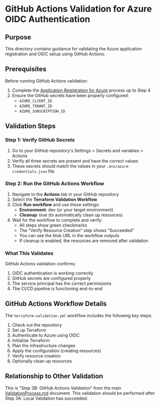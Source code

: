 # GitHub Actions Validation for Azure OIDC Authentication

## Purpose

This directory contains guidance for validating the Azure application registration and OIDC setup using GitHub Actions.

## Prerequisites

Before running GitHub Actions validation:

1. Complete the [Application Registration for Azure](../../../OneTimeActivities/RegisterApplicationInAzureAndOIDC/README.md) process up to Step 4
2. Ensure the GitHub secrets have been properly configured:
   - `AZURE_CLIENT_ID`
   - `AZURE_TENANT_ID`
   - `AZURE_SUBSCRIPTION_ID`

## Validation Steps

### Step 1: Verify GitHub Secrets

1. Go to your GitHub repository's Settings > Secrets and variables > Actions
2. Verify all three secrets are present and have the correct values
3. These secrets should match the values in your `.env/azure-credentials.json` file

### Step 2: Run the GitHub Actions Workflow

1. Navigate to the **Actions** tab in your GitHub repository
2. Select the **Terraform Validation Workflow**
3. Click **Run workflow** and use these settings:
   - **Environment**: dev (or your target environment)
   - **Cleanup**: true (to automatically clean up resources)
4. Wait for the workflow to complete and verify:
   - All steps show green checkmarks
   - The "Verify Resource Creation" step shows "Succeeded"
   - You can see the blob URL in the workflow outputs
   - If cleanup is enabled, the resources are removed after validation

### What This Validates

GitHub Actions validation confirms:
1. OIDC authentication is working correctly
2. GitHub secrets are configured properly
3. The service principal has the correct permissions
4. The CI/CD pipeline is functioning end-to-end

## GitHub Actions Workflow Details

The `terraform-validation.yml` workflow includes the following key steps:

1. Check out the repository
2. Set up Terraform
3. Authenticate to Azure using OIDC
4. Initialize Terraform
5. Plan the infrastructure changes
6. Apply the configuration (creating resources)
7. Verify resource creation
8. Optionally clean up resources

## Relationship to Other Validation

This is "Step 3B: GitHub Actions Validation" from the main [ValidationProcess.md](../../../OneTimeActivities/ValidationProcess.md) document. This validation should be performed after Step 3A: Local Validation has succeeded.
